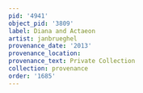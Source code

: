 ```yaml
---
pid: '4941'
object_pid: '3809'
label: Diana and Actaeon
artist: janbrueghel
provenance_date: '2013'
provenance_location:
provenance_text: Private Collection
collection: provenance
order: '1685'
---
```


